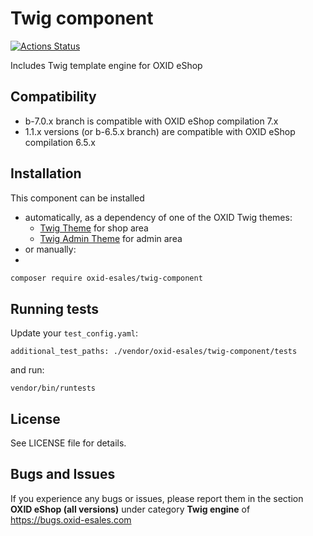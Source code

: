 # Twig component

[![Actions Status](https://github.com/OXID-eSales/twig-component/workflows/Build/badge.svg)](https://github.com/OXID-eSales/twig-component/actions)

Includes Twig template engine for OXID eShop

## Compatibility

* b-7.0.x branch is compatible with OXID eShop compilation 7.x
* 1.1.x versions (or b-6.5.x branch) are compatible with OXID eShop compilation 6.5.x

## Installation
This component can be installed 
- automatically, as a dependency of one of the OXID Twig themes:
  * [Twig Theme](https://github.com/OXID-eSales/twig-theme) for shop area
  * [Twig Admin Theme](https://github.com/OXID-eSales/twig-admin-theme) for admin area
- or manually:
- 
```bash
composer require oxid-esales/twig-component
```

## Running tests
Update your `test_config.yaml`:
```
additional_test_paths: ./vendor/oxid-esales/twig-component/tests
```
and run:

``vendor/bin/runtests``

## License

See LICENSE file for details.

## Bugs and Issues

If you experience any bugs or issues, please report them in the section **OXID eShop (all versions)** under category **Twig engine** of https://bugs.oxid-esales.com
